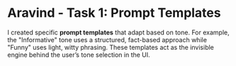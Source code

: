 # Aravind - Task 1: Prompt Templates

I created specific **prompt templates** that adapt based on tone. For example, the "Informative" tone uses a structured, fact-based approach while "Funny" uses light, witty phrasing. These templates act as the invisible engine behind the user’s tone selection in the UI.
